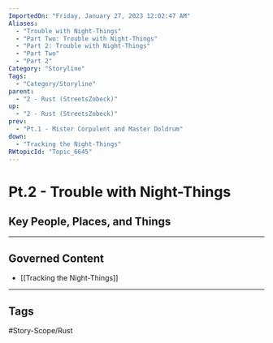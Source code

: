 ```yaml
---
ImportedOn: "Friday, January 27, 2023 12:02:47 AM"
Aliases:
  - "Trouble with Night-Things"
  - "Part Two: Trouble with Night-Things"
  - "Part 2: Trouble with Night-Things"
  - "Part Two"
  - "Part 2"
Category: "Storyline"
Tags:
  - "Category/Storyline"
parent:
  - "2 - Rust (StreetsZobeck)"
up:
  - "2 - Rust (StreetsZobeck)"
prev:
  - "Pt.1 - Mister Corpulent and Master Doldrum"
down:
  - "Tracking the Night-Things"
RWtopicId: "Topic_6645"
---
```

# Pt.2 - Trouble with Night-Things
## Key People, Places, and Things
---
## Governed Content
- [[Tracking the Night-Things]]


---
## Tags
#Story-Scope/Rust

